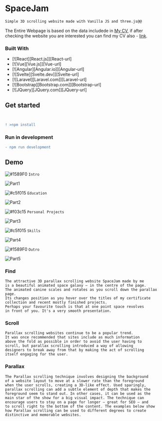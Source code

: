 # SpaceJam
```diff
Simple 3D scrolling website made with Vanilla JS and three.js@@
```

The Entire Webpage is based on the data includede in [My CV](https://github.com/instamenta/SpaceJam/files/10712348/JanCV.pdf), if after checking the website you are interested you can find my CV also - [link](https://github.com/instamenta/SpaceJam/files/10712348/JanCV.pdf).

### Built With

* [![React][React.js]][React-url]
* [![Vue][Vue.js]][Vue-url]
* [![Angular][Angular.io]][Angular-url]
* [![Svelte][Svelte.dev]][Svelte-url]
* [![Laravel][Laravel.com]][Laravel-url]
* [![Bootstrap][Bootstrap.com]][Bootstrap-url]
* [![JQuery][JQuery.com]][JQuery-url]

## Get started

```diff


! >npm install

```

### Run in development



```diff
- npm run development
```
## Demo

![#1589F0](https://via.placeholder.com/15/1589F0/000000?text=+) `Intro`


![Part1](https://user-images.githubusercontent.com/98179343/218232522-5caf385b-1752-44b8-8552-96d50317b1ca.PNG)

![#c5f015](https://via.placeholder.com/15/c5f015/000000?text=+) `Education`

![Part2](https://user-images.githubusercontent.com/98179343/218232525-a9b92865-0e34-471c-afe9-90c218bdcf8d.PNG)

![#f03c15](https://via.placeholder.com/15/f03c15/000000?text=+) `Personal Projects`

![Part3](https://user-images.githubusercontent.com/98179343/218232527-6457d36e-f69a-4e93-b422-4993f3296e4e.PNG)

![#c5f015](https://via.placeholder.com/15/c5f015/000000?text=+) `Skills`

![Part4](https://user-images.githubusercontent.com/98179343/218232519-1d61da58-555e-4a22-a9e8-d74b462e61b6.PNG)

![#1589F0](https://via.placeholder.com/15/1589F0/000000?text=+) `Outro`

![Part5](https://user-images.githubusercontent.com/98179343/218232521-a837abb2-8327-4d66-b82e-045c22ac2986.PNG)


### Find

```
The attractive 3D parallax scrolling website SpaceJam made by me
is a beautiful animated space galaxy – in the centre of the page. 
The animated canine scales and rotates as you scroll down the parallax page. 
Its changes position as you hover over the titles of my certificate
collection and recent mostly finished projects. 
Perhaps your favourite touch is that at one point space revolves
in front of you. It's a very smooth presentation.
```
### Scroll

```
Parallax scrolling websites continue to be a popular trend. 
It was once recommended that sites include as much information
above the fold as possible in order to avoid the user having to 
scroll, but parallax scrolling introduced a way of allowing 
designers to break away from that by making the act of scrolling 
itself engaging for the user. 
```
### Parallax

```
The Parallax scrolling technique involves designing the background 
of a website layout to move at a slower rate than the foreground 
when the user scrolls, creating a 3D-like effect. Used sparingly,
parallax scrolling can add a subtle element of depth that makes the 
foreground seem to stand out. In other cases, it can be used as the 
main star of the show for a big visual impact. The technique can 
encourage users to stay on a page for longer – great for SEO – and 
to scroll right to the bottom of the content. The examples below show
how Parallax scrolling can be used to different degrees to create
distinctive and memorable websites.
```

